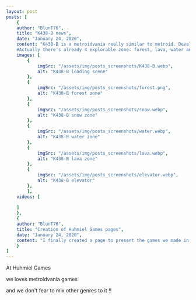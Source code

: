 ```yaml
---
layout: post
posts: [
    {
    author: "BlunT76",
    title: "K438-B news",
    date: "January 24, 2020",
    content: "K438-B is a metroidvania really similar to metroid. Development started a while back, and is far from finished.
    #Actually there's already 4 explorable zone: forest, lava, water and snow.#  All the player abilities are almost done but needs some fixes here and there. Some enemies are ready, others not yet implemented.# About bosses, only the forest mini-boss is done. Lava and water bosses are almost done but already ingame.",
    images: [
        {
            imgSrc: "/assets/img/posts_screenshots/K438-B.webp",
            alt: "K438-B loading scene"
        },
        {
            imgSrc: "/assets/img/posts_screenshots/forest.png",
            alt: "K438-B forest zone"
        },
        {
            imgSrc: "/assets/img/posts_screenshots/snow.webp",
            alt: "K438-B snow zone"
        },
        {
            imgSrc: "/assets/img/posts_screenshots/water.webp",
            alt: "K438-B water zone"
        },
        {
            imgSrc: "/assets/img/posts_screenshots/lava.webp",
            alt: "K438-B lava zone"
        },
        {
            imgSrc: "/assets/img/posts_screenshots/elevator.webp",
            alt: "K438-B elevator"
        },
        ],
    videos: [
        
    ]
    },
    {
    author: "BlunT76",
    title: "Creation of Huhmiel Games pages",
    date: "January 24, 2020",
    content: "I finally created a page to present the games we made in the past, and give news about current development of K438-B and future games.# Stay tunned!!",
    }
]
---
```

At Huhmiel Games

we loves metroidvania games

and we don't fear to mix other genres to it !!